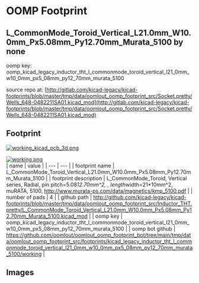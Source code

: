 # OOMP Footprint  
## L_CommonMode_Toroid_Vertical_L21.0mm_W10.0mm_Px5.08mm_Py12.70mm_Murata_5100  by none  
  
oomp key: oomp_kicad_legacy_inductor_tht_l_commonmode_toroid_vertical_l21_0mm_w10_0mm_px5_08mm_py12_70mm_murata_5100  
  
source repo at: [http://gitlab.com/kicad-legacy/kicad-footprints/blob/master/tmp/data/oomlout_oomp_footprint_src/Socket.pretty/Wells_648-0482211SA01.kicad_mod](http://gitlab.com/kicad-legacy/kicad-footprints/blob/master/tmp/data/oomlout_oomp_footprint_src/Socket.pretty/Wells_648-0482211SA01.kicad_mod)  
## Footprint  
  
[![working_kicad_pcb_3d.png](working_kicad_pcb_3d_600.png)](working_kicad_pcb_3d.png)  
  
[![working.png](working_600.png)](working.png)  
| name | value | 
| --- | --- | 
| footprint name | L_CommonMode_Toroid_Vertical_L21.0mm_W10.0mm_Px5.08mm_Py12.70mm_Murata_5100 | 
| footprint description | L_CommonMode_Toroid, Vertical series, Radial, pin pitch=5.08*12.70mm^2, , length*width=21*10mm^2, muRATA, 5100, http://www.murata-ps.com/data/magnetics/kmp_5100.pdf | 
| number of pads | 4 | 
| github path | http://github.com/kicad-legacy/kicad-footprints/blob/master/tmp/data/oomlout_oomp_footprint_src/Inductor_THT.pretty/L_CommonMode_Toroid_Vertical_L21.0mm_W10.0mm_Px5.08mm_Py12.70mm_Murata_5100.kicad_mod | 
| oomp key | oomp_kicad_legacy_inductor_tht_l_commonmode_toroid_vertical_l21_0mm_w10_0mm_px5_08mm_py12_70mm_murata_5100 | 
| oomp bot github | https://github.com/oomlout/oomlout_oomp_footprint_bot/tree/main/tmp/data/oomlout_oomp_footprint_src/footprints/kicad_legacy_inductor_tht_l_commonmode_toroid_vertical_l21_0mm_w10_0mm_px5_08mm_py12_70mm_murata_5100/working | 
## Images  
